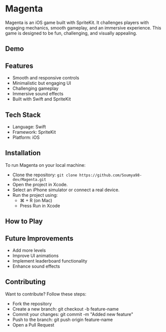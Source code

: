 # Magenta

Magenta is an iOS game built with SpriteKit. It challenges players with engaging mechanics, smooth gameplay, and an immersive experience. This game is designed to be fun, challenging, and visually appealing.

## Demo

## Features

- Smooth and responsive controls
- Minimalistic but engaging UI
- Challenging gameplay
- Immersive sound effects
- Built with Swift and SpriteKit

## Tech Stack

- Language: Swift
- Framework: SpriteKit
- Platform: iOS

## Installation

To run Magenta on your local machine:

- Clone the repository: `git clone https://github.com/Soumya98-dev/Magenta.git`
- Open the project in Xcode.
- Select an iPhone simulator or connect a real device.
- Run the project using:
  - ⌘ + R (on Mac)
  - Press Run in Xcode

## How to Play

## Future Improvements

- Add more levels
- Improve UI animations
- Implement leaderboard functionality
- Enhance sound effects

## Contributing

Want to contribute? Follow these steps:

- Fork the repository
- Create a new branch: git checkout -b feature-name
- Commit your changes: git commit -m "Added new feature"
- Push to the branch: git push origin feature-name
- Open a Pull Request
